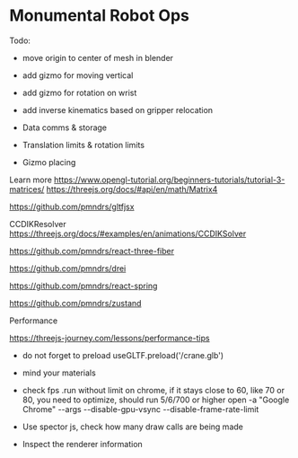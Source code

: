 
# Monumental Robot Ops

Todo:

- move origin to center of mesh in blender

- add gizmo for moving vertical
- add gizmo for rotation on wrist
- add inverse kinematics based on gripper relocation

- Data comms & storage
- Translation limits & rotation limits
- Gizmo placing




Learn more
https://www.opengl-tutorial.org/beginners-tutorials/tutorial-3-matrices/
https://threejs.org/docs/#api/en/math/Matrix4



https://github.com/pmndrs/gltfjsx

CCDIKResolver
https://threejs.org/docs/#examples/en/animations/CCDIKSolver


https://github.com/pmndrs/react-three-fiber

https://github.com/pmndrs/drei

https://github.com/pmndrs/react-spring

https://github.com/pmndrs/zustand

Performance

https://threejs-journey.com/lessons/performance-tips

- do not forget to preload
  useGLTF.preload('/crane.glb')

- mind your materials

- check fps .run without limit on chrome, if it stays close to 60, like 70 or 80, you need to optimize, should run 5/6/700 or higher
  open -a "Google Chrome" --args --disable-gpu-vsync --disable-frame-rate-limit

- Use spector js, check how many draw calls are being made

- Inspect the renderer information



